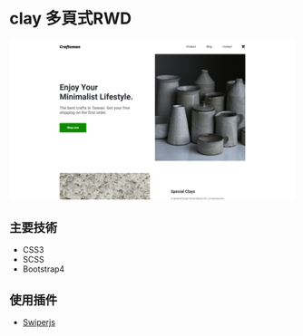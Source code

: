 # clay 多頁式RWD 

![](https://github.com/Joe-HsIeh1990/clay/blob/master/assets/images/index.png) 

## 主要技術
* CSS3
* SCSS
* Bootstrap4

## 使用插件
* [Swiperjs](https://swiperjs.com/)

